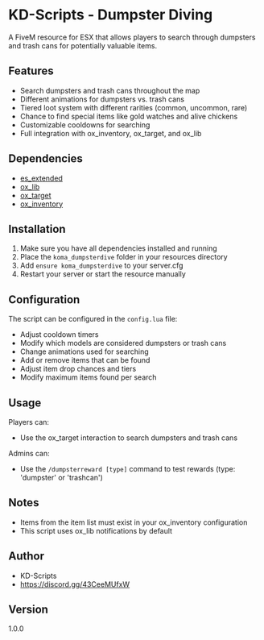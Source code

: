 # KD-Scripts - Dumpster Diving

A FiveM resource for ESX that allows players to search through dumpsters and trash cans for potentially valuable items.

## Features

- Search dumpsters and trash cans throughout the map
- Different animations for dumpsters vs. trash cans
- Tiered loot system with different rarities (common, uncommon, rare)
- Chance to find special items like gold watches and alive chickens
- Customizable cooldowns for searching
- Full integration with ox_inventory, ox_target, and ox_lib

## Dependencies

- [es_extended](https://github.com/esx-framework/esx-legacy)
- [ox_lib](https://github.com/overextended/ox_lib)
- [ox_target](https://github.com/overextended/ox_target)
- [ox_inventory](https://github.com/overextended/ox_inventory)

## Installation

1. Make sure you have all dependencies installed and running
2. Place the `koma_dumpsterdive` folder in your resources directory
3. Add `ensure koma_dumpsterdive` to your server.cfg
4. Restart your server or start the resource manually

## Configuration

The script can be configured in the `config.lua` file:

- Adjust cooldown timers
- Modify which models are considered dumpsters or trash cans
- Change animations used for searching
- Add or remove items that can be found
- Adjust item drop chances and tiers
- Modify maximum items found per search

## Usage

Players can:
- Use the ox_target interaction to search dumpsters and trash cans

Admins can:
- Use the `/dumpsterreward [type]` command to test rewards (type: 'dumpster' or 'trashcan')

## Notes

- Items from the item list must exist in your ox_inventory configuration
- This script uses ox_lib notifications by default 

## Author
- KD-Scripts
- https://discord.gg/43CeeMUfxW

## Version
1.0.0 
